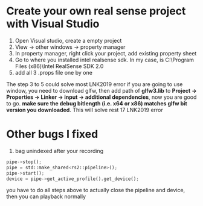 # Create your own real sense project with Visual Studio
1. Open Visual studio, create a empty project
2. View -> other windows -> property manager
3. In property manager, right click your project, add existing property sheet
4. Go to where you installed intel realsense sdk. In my case, is C:\Program Files (x86)\Intel RealSense SDK 2.0
5. add all 3 .props file one by one

The step 3 to 5 could solve most LNK2019 error
if you are going to use window, you need to download glfw, then add path of **glfw3.lib** to **Project -> Properties -> Linker -> input -> additional dependencies**, now you are good to go. **make sure the debug bitlength (i.e. x64 or x86) matches glfw bit version you downloaded**. This will solve rest 17 LNK2019 error

# Other bugs I fixed
1. bag unindexed
after your recording
```python
pipe->stop();
pipe = std::make_shared<rs2::pipeline>();
pipe->start();
device = pipe->get_active_profile().get_device();
```
you have to do all steps above to actually close the pipeline and device, then you can playback normally
